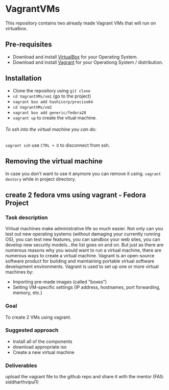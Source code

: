 # VagrantVMs
This repository contains two already made Vagrant VMs that will run on virtualbox.

## Pre-requisites
- Download and install [VirtualBox](https://www.virtualbox.org/wiki/Downloads) for your Operating System.
- Download and install [Vagrant](https://www.vagrantup.com/downloads.html) for your Operationg System / distribution.

## Installation
- Clone the repository using `git clone`
- `cd VagrantVMs/vm1` (go to the project)
- `vagrant box add hashicorp/precise64`
- `cd VagrantVMs/vm2`
- `vagrant box add generic/fedora28`
- `vagrant up` to create the vitual machine.

###### To ssh into the virtual machine you can do:
`vagrant ssh`
use `CTRL + D` to disconnect from ssh.

## Removing the virtual machine

In case you don't want to use it anymore you can remove it using. `vagrant destory` while in project directory.



## create 2 fedora vms using vagrant - Fedora Project
### Task description

Virtual machines make administrative life so much easier. Not only can you test out new operating systems (without damaging your currently running OS), you can test new features, you can sandbox your web sites, you can develop new security models...the list goes on and on. But just as there are numerous reasons why you would want to run a virtual machine, there are numerous ways to create a virtual machine. Vagrant is an open-source software product for building and maintaining portable virtual software development environments. Vagrant is used to set up one or more virtual machines by:

- Importing pre-made images (called "boxes")
- Setting VM-specific settings (IP address, hostnames, port forwarding, memory, etc.)

### Goal

To create 2 VMs using vagrant.

### Suggested approach

- Install all of the components
- download appropriate iso
- Create a new virtual machine

### Deliverables

upload the vagrant file to the github repo and share it with the mentor (FAS: siddharthvipul1)